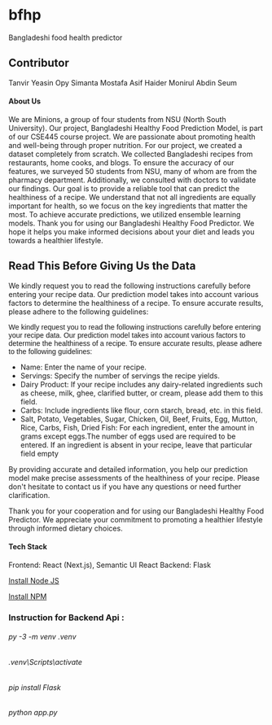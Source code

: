 # bfhp
Bangladeshi food health predictor


## Contributor

Tanvir Yeasin Opy
Simanta Mostafa
Asif Haider
Monirul Abdin Seum

#### About Us

We are Minions, a group of four students from NSU (North South University). Our project, Bangladeshi Healthy Food Prediction Model, is part of our CSE445 course project. We are passionate about promoting health and well-being through proper nutrition. For our project, we created a dataset completely from scratch. We collected Bangladeshi recipes from restaurants, home cooks, and blogs. To ensure the accuracy of our features, we surveyed 50 students from NSU, many of whom are from the pharmacy department. Additionally, we consulted with doctors to validate our findings. Our goal is to provide a reliable tool that can predict the healthiness of a recipe. We understand that not all ingredients are equally important for health, so we focus on the key ingredients that matter the most. To achieve accurate predictions, we utilized ensemble learning models. Thank you for using our Bangladeshi Healthy Food Predictor. We hope it helps you make informed decisions about your diet and leads you towards a healthier lifestyle.

## Read This Before Giving Us the Data

We kindly request you to read the following instructions carefully before entering your recipe data. Our prediction model takes into account various factors to determine the healthiness of a recipe. To ensure accurate results, please adhere to the following guidelines:

<p style="text-align: left;font-family:arial;">
We kindly request you to read the following instructions carefully before entering your recipe data. Our prediction model takes into account various factors to determine the healthiness of a recipe. To ensure accurate results, please adhere to the following guidelines:

 <ul type="disc"> 
        <li>Name: Enter the name of your recipe.</li>
        <li>Servings: Specify the number of servings the recipe yields.</li>
        <li>Dairy Product: If your recipe includes any dairy-related ingredients such as cheese, milk, ghee, clarified butter, or cream, please add them to this field.</li>
        <li>Carbs: Include ingredients like flour, corn starch, bread, etc. in this field.</li>
        <li>Salt, Potato, Vegetables, Sugar, Chicken, Oil, Beef, Fruits, Egg, Mutton, Rice, Carbs, Fish, Dried Fish: For each ingredient, enter the amount in grams except eggs.The number of eggs used are required to be entered. If an ingredient is absent in your recipe, leave that particular field empty </li>
 </ul>

By providing accurate and detailed information, you help our prediction model make precise assessments of the healthiness of your recipe. Please don't hesitate to contact us if you have any questions or need further clarification.

Thank you for your cooperation and for using our Bangladeshi Healthy Food Predictor. We appreciate your commitment to promoting a healthier lifestyle through informed dietary choices. 
</p>
       

#### Tech Stack

Frontend: React (Next.js), Semantic UI React
Backend: Flask

[Install Node JS](https://nodejs.org/en/)

[Install NPM](https://www.npmjs.com/)

### Instruction for Backend Api :

###### py -3 -m venv .venv
###### .venv\Scripts\activate
###### pip install Flask
###### python app.py